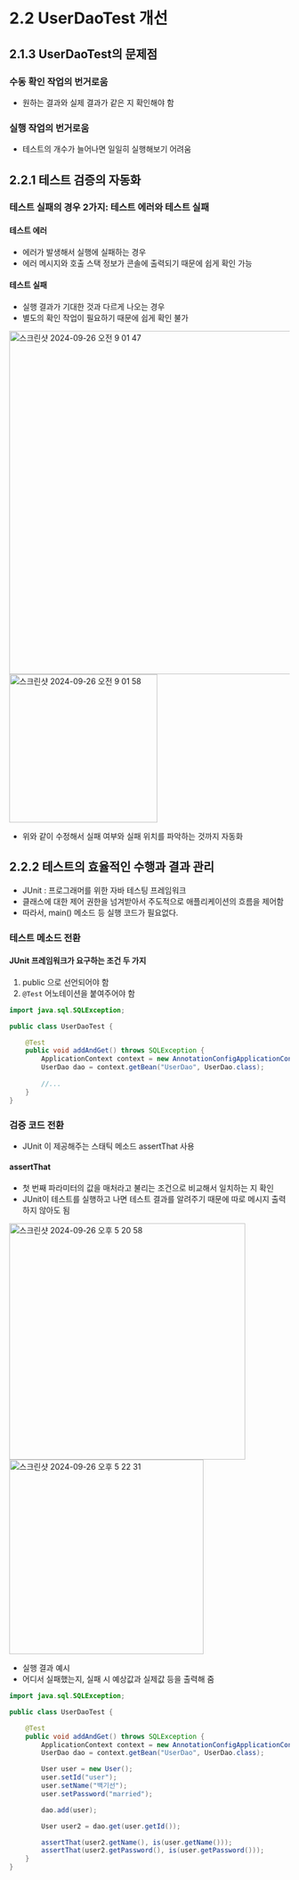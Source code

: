 2.2 UserDaoTest 개선
=

## 2.1.3 UserDaoTest의 문제점
### 수동 확인 작업의 번거로움
- 원하는 결과와 실제 결과가 같은 지 확인해야 함
### 실행 작업의 번거로움
- 테스트의 개수가 늘어나면 일일히 실행해보기 어려움

## 2.2.1 테스트 검증의 자동화
### 테스트 실패의 경우 2가지: 테스트 에러와 테스트 실패
#### 테스트 에러
- 에러가 발생해서 실행에 실패하는 경우 
- 에러 메시지와 호출 스택 정보가 콘솔에 출력되기 때문에 쉽게 확인 가능
#### 테스트 실패
- 실행 결과가 기대한 것과 다르게 나오는 경우
- 별도의 확인 작업이 필요하기 때문에 쉽게 확인 불가

<img width="616" alt="스크린샷 2024-09-26 오전 9 01 47" src="https://github.com/user-attachments/assets/9f9fda37-6c67-4929-92e1-93775a11d93f">
<img width="266" alt="스크린샷 2024-09-26 오전 9 01 58" src="https://github.com/user-attachments/assets/306443cc-a75d-42a6-8fde-e7e48e2bd6ee">

- 위와 같이 수정해서 실패 여부와 실패 위치를 파악하는 것까지 자동화 


## 2.2.2 테스트의 효율적인 수행과 결과 관리
- JUnit : 프로그래머를 위한 자바 테스팅 프레임워크
- 클래스에 대한 제어 권한을 넘겨받아서 주도적으로 애플리케이션의 흐름을 제어함
- 따라서, main() 메소드 등 실행 코드가 필요없다. 

### 테스트 메소드 전환
#### JUnit 프레임워크가 요구하는 조건 두 가지
1. public 으로 선언되어야 함
2. `@Test` 어노테이션을 붙여주어야 함

```java
import java.sql.SQLException;

public class UserDaoTest {

    @Test
    public void addAndGet() throws SQLException {
        ApplicationContext context = new AnnotationConfigApplicationContext(DaoFactory.class);
        UserDao dao = context.getBean("UserDao", UserDao.class);
        
        //...
    }
}
```

### 검증 코드 전환
- JUnit 이 제공해주는 스태틱 메소드 assertThat 사용

#### assertThat
- 첫 번째 파라미터의 값을 매처라고 불리는 조건으로 비교해서 일치하는 지 확인
- JUnit이 테스트를 실행하고 나면 테스트 결과를 알려주기 때문에 따로 메시지 출력하지 않아도 됨

<img width="424" alt="스크린샷 2024-09-26 오후 5 20 58" src="https://github.com/user-attachments/assets/aecc1901-ce4f-4ab0-b670-584865a36a78">
<img width="349" alt="스크린샷 2024-09-26 오후 5 22 31" src="https://github.com/user-attachments/assets/860f2b52-bd73-4dc3-a4a6-0a4cf9df3264">

- 실행 결과 예시
- 어디서 실패했는지, 실패 시 예상값과 실제값 등을 출력해 줌

```java
import java.sql.SQLException;

public class UserDaoTest {

    @Test
    public void addAndGet() throws SQLException {
        ApplicationContext context = new AnnotationConfigApplicationContext(DaoFactory.class);
        UserDao dao = context.getBean("UserDao", UserDao.class);

        User user = new User();
        user.setId("user");
        user.setName("백기선");
        user.setPassword("married");

        dao.add(user);

        User user2 = dao.get(user.getId());

        assertThat(user2.getName(), is(user.getName()));
        assertThat(user2.getPassword(), is(user.getPassword()));
    }
}
```

